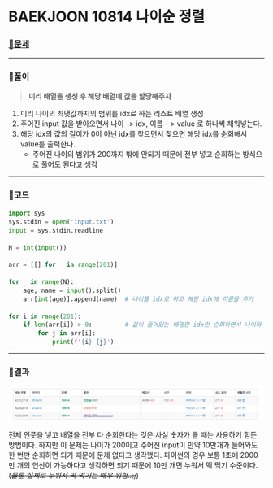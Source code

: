 # BAEKJOON 10814 나이순 정렬

### [🏸문제](https://www.acmicpc.net/problem/10814) 

<hr>


### 💊풀이

> **미리 배열을 생성 후 해당 배열에 값을 할당해주자**

1. 미리 나이의 최댓값까지의 범위를 idx로 하는 리스트 배열 생성
2. 주어진 input 값을 받아오면서 나이 -> idx, 이름 - > value 로 하나씩 채워넣는다.
3. 해당 idx의 값의 길이가 0이 아닌 idx를 찾으면서 찾으면 해당 idx를 순회해서 value를 출력한다.
   * 주어진 나이의 범위가 200까지 밖에 안되기 때문에 전부 넣고 순회하는 방식으로 풀어도 된다고 생각

<hr>

### 📌코드

```python
import sys
sys.stdin = open('input.txt')
input = sys.stdin.readline

N = int(input())

arr = [[] for _ in range(201)]

for _ in range(N):
    age, name = input().split()
    arr[int(age)].append(name)  # 나이를 idx로 하고 해당 idx에 이름을 추가

for i in range(201):
    if len(arr[i]) > 0:         # 값이 들어있는 배열만 idx만 순회하면서 나이와 이름 출력
        for j in arr[i]:
            print(f'{i} {j}')
```

<hr>




### 🛀결과

![image-20220423193935134](readme.assets/image-20220423193935134.png)

전체 인풋을 넣고 배열을 전부 다 순회한다는 것은 사실 숫자가 클 때는 사용하기 힘든 방법이다. 하지만 이 문제는 나이가 200이고 주어진 input이 만약 10만개가 들어와도 한 번만 순회하면 되기 때문에 문제 없다고 생각했다. 파이썬의 경우 보통 1초에 2000만 개의 연산이 가능하다고 생각하면 되기 때문에 10만 개면 누워서 떡 먹기 수준이다.(~~*물론 실제로 누워서 떡 먹기는 매우 위험..;;*~~)
